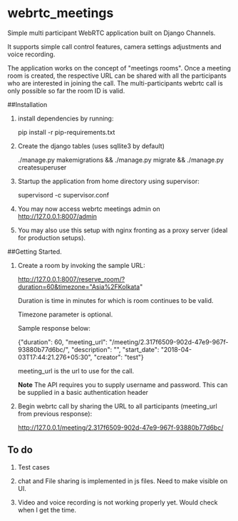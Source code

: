 # webrtc_meetings

Simple multi participant WebRTC application built on Django Channels.

It supports simple call control features, camera settings adjustments and voice recording.

The application works on the concept of "meetings rooms". Once a meeting room is created,
the respective URL can be shared with all the participants who are interested in joining the call.
The multi-participants webrtc call is only possible so far the room ID is valid.


##Installation


1. install dependencies by running:

    pip install -r pip-requirements.txt

2. Create the django tables (uses sqllite3 by default)

    ./manage.py makemigrations && ./manage.py migrate && ./manage.py createsuperuser

3. Startup the application from home directory using supervisor:

    supervisord -c supervisor.conf

4. You may now access webrtc meetings admin on http://127.0.0.1:8007/admin

5. You may also use this setup with nginx fronting as a proxy server (ideal for production setups).



##Getting Started.

1. Create a room by invoking the sample URL:

    http://127.0.0.1:8007/reserve_room/?duration=60&timezone="Asia%2FKolkata"

    Duration is time in minutes for which is room continues to be valid.

    Timezone parameter is optional.

    Sample response below:

    {"duration": 60, "meeting_url": "/meeting/2.317f6509-902d-47e9-967f-93880b77d6bc/",
    "description": "", "start_date": "2018-04-03T17:44:21.276+05:30", "creator": "test"}

    meeting_url is the url to use for the call.

    **Note** The API requires you to supply username and password.
    This can be supplied in a basic authentication header

2. Begin webrtc call by sharing the URL to all participants (meeting_url from previous response):

    http://127.0.0.1/meeting/2.317f6509-902d-47e9-967f-93880b77d6bc/



## To do

1. Test cases

2. chat and File sharing is implemented in js files. Need to make visible on UI.

3. Video and voice recording is not working properly yet. Would check when I get the time.